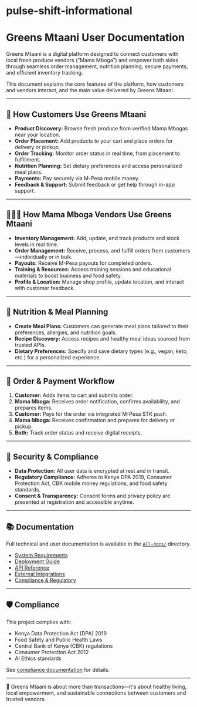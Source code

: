 # pulse-shift-informational
# Greens Mtaani User Documentation

Greens Mtaani is a digital platform designed to connect customers with local fresh produce vendors (“Mama Mboga”) and empower both sides through seamless order management, nutrition planning, secure payments, and efficient inventory tracking.

This document explains the core features of the platform, how customers and vendors interact, and the main value delivered by Greens Mtaani.

---

## 🛒 How Customers Use Greens Mtaani

- **Product Discovery:** Browse fresh produce from verified Mama Mbogas near your location.
- **Order Placement:** Add products to your cart and place orders for delivery or pickup.
- **Order Tracking:** Monitor order status in real time, from placement to fulfillment.
- **Nutrition Planning:** Set dietary preferences and access personalized meal plans.
- **Payments:** Pay securely via M-Pesa mobile money.
- **Feedback & Support:** Submit feedback or get help through in-app support.

---

## 👩🏾‍🌾 How Mama Mboga Vendors Use Greens Mtaani

- **Inventory Management:** Add, update, and track products and stock levels in real time.
- **Order Management:** Receive, process, and fulfill orders from customers—individually or in bulk.
- **Payouts:** Receive M-Pesa payouts for completed orders.
- **Training & Resources:** Access training sessions and educational materials to boost business and food safety.
- **Profile & Location:** Manage shop profile, update location, and interact with customer feedback.

---

## 🥗 Nutrition & Meal Planning

- **Create Meal Plans:** Customers can generate meal plans tailored to their preferences, allergies, and nutrition goals.
- **Recipe Discovery:** Access recipes and healthy meal ideas sourced from trusted APIs.
- **Dietary Preferences:** Specify and save dietary types (e.g., vegan, keto, etc.) for a personalized experience.

---

## 🔄 Order & Payment Workflow

1. **Customer:** Adds items to cart and submits order.
2. **Mama Mboga:** Receives order notification, confirms availability, and prepares items.
3. **Customer:** Pays for the order via integrated M-Pesa STK push.
4. **Mama Mboga:** Receives confirmation and prepares for delivery or pickup.
5. **Both:** Track order status and receive digital receipts.

---

## 🔐 Security & Compliance

- **Data Protection:** All user data is encrypted at rest and in transit.
- **Regulatory Compliance:** Adheres to Kenya DPA 2019, Consumer Protection Act, CBK mobile money regulations, and food safety standards.
- **Consent & Transparency:** Consent forms and privacy policy are presented at registration and accessible anytime.

---

## 📚 Documentation

Full technical and user documentation is available in the [`All-docs/`](All-docs/) directory.

- [System Requirements](All-docs/system-requirement/functionality.md)
- [Deployment Guide](All-docs/technical-operations/deploying-process.md)
- [API Reference](All-docs/technical/api-reference.md)
- [External Integrations](All-docs/technical/api-integrations.md)
- [Compliance & Regulatory](All-docs/compliance/regulatory_compliance_analysis.md)

---

## 🛡️ Compliance

This project complies with:

- Kenya Data Protection Act (DPA) 2019
- Food Safety and Public Health Laws
- Central Bank of Kenya (CBK) regulations
- Consumer Protection Act 2012
- AI Ethics standards

See [compliance documentation](All-docs/compliance/index.md) for details.

---

🌱 Greens Mtaani is about more than transactions—it's about healthy living, local empowerment, and sustainable connections between customers and trusted vendors.